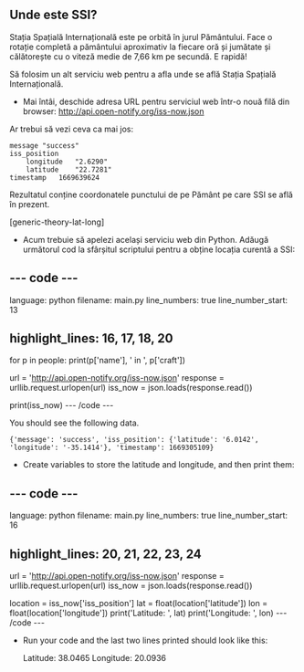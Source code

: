 ## Unde este SSI?

Stația Spațială Internațională este pe orbită în jurul Pământului. Face o rotație completă a pământului aproximativ la fiecare oră și jumătate și călătorește cu o viteză medie de 7,66 km pe secundă. E rapidă!

Să folosim un alt serviciu web pentru a afla unde se află Stația Spațială Internațională.

+ Mai întâi, deschide adresa URL pentru serviciul web într-o nouă filă din browser: <a href="http://api.open-notify.org/iss-now.json" target="_blank"> http://api.open-notify.org/iss-now.json </a>

Ar trebui să vezi ceva ca mai jos:

    message "success"
    iss_position    
        longitude   "2.6290"
        latitude    "22.7281"
    timestamp   1669639624
    

Rezultatul conține coordonatele punctului de pe Pământ pe care SSI se află în prezent.

[generic-theory-lat-long]

+ Acum trebuie să apelezi același serviciu web din Python. Adăugă următorul cod la sfârșitul scriptului pentru a obține locația curentă a SSI:

## \--- code \---

language: python filename: main.py line_numbers: true line_number_start: 13

## highlight_lines: 16, 17, 18, 20

for p in people: print(p['name'], ' in ', p['craft'])

url = 'http://api.open-notify.org/iss-now.json' response = urllib.request.urlopen(url) iss_now = json.loads(response.read())

print(iss_now) \--- /code \---

You should see the following data.

    {'message': 'success', 'iss_position': {'latitude': '6.0142', 'longitude': '-35.1414'}, 'timestamp': 1669305109}
    

+ Create variables to store the latitude and longitude, and then print them:

## \--- code \---

language: python filename: main.py line_numbers: true line_number_start: 16

## highlight_lines: 20, 21, 22, 23, 24

url = 'http://api.open-notify.org/iss-now.json' response = urllib.request.urlopen(url) iss_now = json.loads(response.read())

location = iss_now['iss_position'] lat = float(location['latitude']) lon = float(location['longitude']) print('Latitude: ', lat) print('Longitude: ', lon) \--- /code \---

+ Run your code and the last two lines printed should look like this:

    Latitude:  38.0465
    Longitude:  20.0936